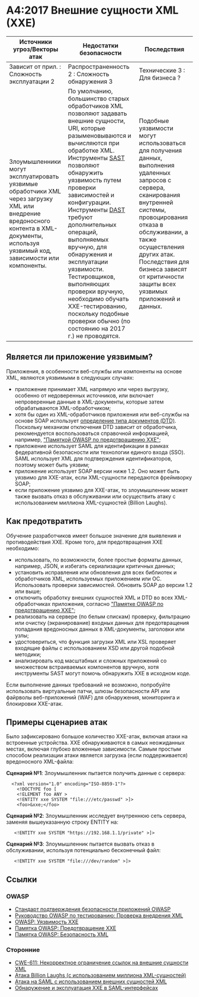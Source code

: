 # A4:2017 Внешние сущности XML (XXE)

| Источники угроз/Векторы атак | Недостатки безопасности | Последствия            |
| -- | -- | -- |
| Зависит от прил. : Сложность эксплуатации 2 | Распространенность 2 : Сложность обнаружения 3 | Технические 3 : Для бизнеса ? |
| Злоумышленники могут эксплуатировать уязвимые обработчики XML через загрузку XML или внедрение вредоносного контента в XML-документы, используя уязвимый код, зависимости или компоненты. | По умолчанию, большинство старых обработчиков XML позволяют задавать внешние сущности, URI, которые разыменовываются и вычисляются при обработке XML. Инструменты [SAST](https://www.owasp.org/index.php/Source_Code_Analysis_Tools) позволяют обнаружить уязвимость путем проверки зависимостей и конфигурации. Инструменты [DAST](https://www.owasp.org/index.php/Category:Vulnerability_Scanning_Tools) требуют дополнительных операций, выполняемых вручную, для обнаружения и эксплуатации уязвимости. Тестировщиков, выполняющих проверки вручную, необходимо обучать XXE-тестированию, поскольку подобные проверки обычно (по состоянию на 2017 г.) не проводятся. | Подобные уязвимости могут использоваться для получения данных, выполнения удаленных запросов с сервера, сканирования внутренней системы, провоцирования отказа в обслуживании, а также осуществления других атак. Последствия для бизнеса зависят от критичности защиты всех уязвимых приложений и данных. |

## Является ли приложение уязвимым?

Приложения, в особенности веб-службы или компоненты на основе XML, являются уязвимыми в следующих случаях:

* приложение принимает XML напрямую или через выгрузку, особенно от недоверенных источников, или включает непроверенные данные в XML-документы, которые затем обрабатываются XML-обработчиком;
* хотя бы один из XML-обработчиков приложения или веб-службы на основе SOAP использует [определение типа документов (DTD)](https://en.wikipedia.org/wiki/Document_type_definition). Поскольку механизм отключения DTD зависит от обработчика, рекомендуется воспользоваться справочной информацией, например, ["Памяткой OWASP по предотвращению XXE"](https://www.owasp.org/index.php/XML_External_Entity_(XXE)_Prevention_Cheat_Sheet); 
* приложение использует SAML для идентификации в рамках федеративной безопасности или технологии единого входа (SSO). SAML использует XML для подтверждения идентификаторов, поэтому может быть уязвим;
* приложение использует SOAP версии ниже 1.2. Оно может быть уязвимо для XXE-атак, если XML-сущности передаются фреймворку SOAP;
* если приложение уязвимо для XXE-атак, то злоумышленник может также вызвать отказ в обслуживании или осуществить атаку с использованием миллиона XML-сущностей (Billion Laughs).

## Как предотвратить

Обучение разработчиков имеет большое значение для выявления и противодействия XXE. Кроме того, для предотвращения XXE необходимо:

* использовать, по возможности, более простые форматы данных, например, JSON, и избегать сериализации критичных данных;
* установить исправления или обновления для всех библиотек и обработчиков XML, используемых приложением или ОС. Использовать проверки зависимостей. Обновить SOAP до версии 1.2 или выше;
* отключить обработку внешних сущностей XML и DTD во всех XML-обработчиках приложения, согласно ["Памятке OWASP по предотвращению XXE"](https://www.owasp.org/index.php/XML_External_Entity_(XXE)_Prevention_Cheat_Sheet); 
* реализовать на сервере (по белым спискам) проверку, фильтрацию или очистку (экранирование) входных данных для предотвращения попадания вредоносных данных в XML-документы, заголовки или узлы;
* удостовериться, что функция загрузки XML или XSL проверяет входящие файлы с использованием XSD или другой подобной методики;
* анализировать код масштабных и сложных приложений со множеством встраиваемых компонентов вручную, хотя инструменты SAST могут помочь обнаружить XXE в исходном коде.

Если выполнение данных требований не возможно, попробуйте использовать виртуальные патчи, шлюзы безопасности API или файрволы веб-приложений (WAF) для обнаружения, мониторинга и блокировки XXE-атак.

## Примеры сценариев атак

Было зафиксировано большое количество XXE-атак, включая атаки на встроенные устройства. XXE обнаруживаются в самых неожиданных местах, включая глубоко вложенные зависимости. Самым простым способом реализации атаки является загрузка (если поддерживается) вредоносного XML-файла:

**Сценарий №1**: Злоумышленник пытается получить данные с сервера:

```
  <?xml version="1.0" encoding="ISO-8859-1"?>
    <!DOCTYPE foo [
    <!ELEMENT foo ANY >
    <!ENTITY xxe SYSTEM "file:///etc/passwd" >]>
    <foo>&xxe;</foo>
```

**Сценарий №2**: Злоумышленник исследует внутреннюю сеть сервера, заменяя вышеуказанную строку ENTITY на:
```
   <!ENTITY xxe SYSTEM "https://192.168.1.1/private" >]>
```

**Сценарий №3**: Злоумышленник пытается вызвать отказ в обслуживании, используя потенциально бесконечный файл:

```
   <!ENTITY xxe SYSTEM "file:///dev/random" >]>
```

## Ссылки

### OWASP

* [Стандарт подтверждения безопасности приложений OWASP](https://www.owasp.org/index.php/Category:OWASP_Application_Security_Verification_Standard_Project#tab=Home)
* [Руководство OWASP по тестированию: Проверка внедрения XML](https://www.owasp.org/index.php/Testing_for_XML_Injection_(OTG-INPVAL-008))
* [OWASP: Уязвимость XXE](https://www.owasp.org/index.php/XML_External_Entity_(XXE)_Processing)
* [Памятка OWASP: Предотвращение XXE](https://www.owasp.org/index.php/XML_External_Entity_(XXE)_Prevention_Cheat_Sheet)
* [Памятка OWASP: Безопасность XML](https://www.owasp.org/index.php/XML_Security_Cheat_Sheet)

### Сторонние

* [CWE-611: Некорректное ограничение ссылок на внешние сущности XML](https://cwe.mitre.org/data/definitions/611.html)
* [Атака Billion Laughs (с использованием миллиона XML-сущностей)](https://en.wikipedia.org/wiki/Billion_laughs_attack)
* [Атака на SAML с использованием внешних сущностей XML](https://secretsofappsecurity.blogspot.tw/2017/01/saml-security-xml-external-entity-attack.html)
* [Обнаружение и эксплуатация XXE в SAML-интерфейсах](https://web-in-security.blogspot.tw/2014/11/detecting-and-exploiting-xxe-in-saml.html)
